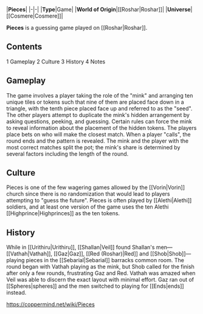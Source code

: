 |**Pieces**|
|-|-|
|**Type**|Game|
|**World of Origin**|[[Roshar\|Roshar]]|
|**Universe**|[[Cosmere\|Cosmere]]|

**Pieces** is a guessing game played on [[Roshar\|Roshar]].

## Contents

1 Gameplay
2 Culture
3 History
4 Notes


## Gameplay
The game involves a player taking the role of the "mink" and arranging ten unique tiles or tokens such that nine of them are placed face down in a triangle, with the tenth piece placed face up and referred to as the "seed". The other players attempt to duplicate the mink's hidden arrangement by asking questions, peeking, and guessing. Certain rules can force the mink to reveal information about the placement of the hidden tokens. The players place bets on who will make the closest match. When a player "calls", the round ends and the pattern is revealed. The mink and the player with the most correct matches split the pot; the mink's share is determined by several factors including the length of the round.

## Culture
Pieces is one of the few wagering games allowed by the [[Vorin\|Vorin]] church since there is no randomization that would lead to players attempting to "guess the future". Pieces is often played by [[Alethi\|Alethi]] soldiers, and at least one version of the game uses the ten Alethi [[Highprince\|Highprinces]] as the ten tokens.

## History
While in [[Urithiru\|Urithiru]], [[Shallan\|Veil]] found Shallan's men—[[Vathah\|Vathah]], [[Gaz\|Gaz]], [[Red (Roshar)\|Red]] and [[Shob\|Shob]]—playing pieces in the [[Sebarial\|Sebarial]] barracks common room. The round began with Vathah playing as the mink, but Shob called for the finish after only a few rounds, frustrating Gaz and Red. Vathah was amazed when Veil was able to discern the exact layout with minimal effort. Gaz ran out of [[Spheres\|spheres]] and the men switched to playing for [[Ends\|ends]] instead.



https://coppermind.net/wiki/Pieces